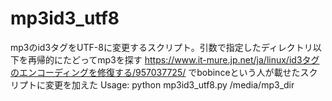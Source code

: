 # mp3id3_utf8
mp3のid3タグをUTF-8に変更するスクリプト。引数で指定したディレクトリ以下を再帰的にたどってmp3を探す
https://www.it-mure.jp.net/ja/linux/id3タグのエンコーディングを修復する/957037725/
でbobinceという人が載せたスクリプトに変更を加えた
Usage:
python mp3id3_utf8.py /media/mp3_dir
